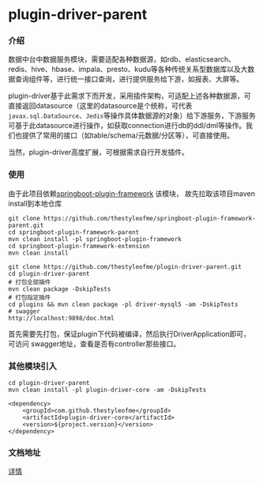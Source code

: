 # plugin-driver-parent

### 介绍

数据中台中数据服务模块，需要适配各种数据源，如rdb、elasticsearch、redis、hive、hbase、impala、presto、kudu等各种传统关系型数据库以及大数据查询组件等，进行统一接口查询，进行提供服务给下游，如报表、大屏等。

plugin-driver基于此需求下而开发，采用插件架构，可适配上述各种数据源，可直接返回datasource（这里的datasource是个统称，可代表```javax.sql.DataSource```、```Jedis```等操作具体数据源的对象）给下游服务，下游服务可基于此datasource进行操作，如获取connection进行db的ddl/dml等操作。我们也提供了常用的接口（如table/schema/元数据/分区等），可直接使用。

当然，plugin-driver高度扩展，可根据需求自行开发插件。

### 使用

由于此项目依赖[springboot-plugin-framework](https://github.com/thestyleofme/springboot-plugin-framework-parent.git) 该模块，
故先拉取该项目maven install到本地仓库

```
git clone https://github.com/thestyleofme/springboot-plugin-framework-parent.git
cd springboot-plugin-framework-parent
mvn clean install -pl springboot-plugin-framework
cd springboot-plugin-framework-extension
mvn clean install
```

```
git clone https://github.com/thestyleofme/plugin-driver-parent.git
cd plugin-driver-parent
# 打包全部插件
mvn clean package -DskipTests
# 打包指定插件
cd plugins && mvn clean package -pl driver-mysql5 -am -DskipTests
# swagger
http://localhost:9898/doc.html
```
首先需要先打包，保证plugin下代码被编译，然后执行DriverApplication即可，可访问
swagger地址，查看是否有controller那些接口。

### 其他模块引入

```
cd plugin-driver-parent
mvn clean install -pl plugin-driver-core -am -DskipTests

<dependency>
    <groupId>com.github.thestyleofme</groupId>
    <artifactId>plugin-driver-core</artifactId>
    <version>${project.version}</version>
</dependency>
```

### 文档地址
 
[详情](docs/README.md)